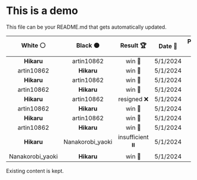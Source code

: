 # This is a demo

This file can be your README.md that gets automatically updated.

<!--START_SECTION:chessStats-->
<!-- Automatically generated with https://github.com/Balastrong/chess-stats-action -->

| White ⚪ | Black ⚫ | Result 🏆 | Date 📅 | Position 🗺️ |
|:---:|:---:|:---:|:---:|:---:|
| **Hikaru** | artin10862 | win 🥇 | 5/1/2024 | <a href="http://www.ee.unb.ca/cgi-bin/tervo/fen.pl?select=7k/p5q1/1pb2p2/2p1pQ1p/8/2P1B3/PR4PP/6K1 b - -">Link</a> |
| artin10862 | **Hikaru** | win 🥇 | 5/1/2024 | <a href="http://www.ee.unb.ca/cgi-bin/tervo/fen.pl?select=1r6/3b2k1/8/6p1/8/5P2/5PKP/8 w - -">Link</a> |
| **Hikaru** | artin10862 | win 🥇 | 5/1/2024 | <a href="http://www.ee.unb.ca/cgi-bin/tervo/fen.pl?select=4Q1k1/5pp1/5n2/2Np4/1PpP4/4PPK1/3B4/8 b - -">Link</a> |
| artin10862 | **Hikaru** | win 🥇 | 5/1/2024 | <a href="http://www.ee.unb.ca/cgi-bin/tervo/fen.pl?select=8/8/4kRp1/2p3P1/2P1K3/r6p/8/q7 b - -">Link</a> |
| **Hikaru** | artin10862 | resigned ❌ | 5/1/2024 | <a href="http://www.ee.unb.ca/cgi-bin/tervo/fen.pl?select=1R6/5p1k/6p1/1N2br2/p7/6r1/P1P1R3/7K b - -">Link</a> |
| artin10862 | **Hikaru** | win 🥇 | 5/1/2024 | <a href="http://www.ee.unb.ca/cgi-bin/tervo/fen.pl?select=3rN3/1p6/7k/p5p1/2P1bn2/PP2P1P1/5RBP/1R1r3K w - -">Link</a> |
| **Hikaru** | artin10862 | win 🥇 | 5/1/2024 | <a href="http://www.ee.unb.ca/cgi-bin/tervo/fen.pl?select=r1q1r3/2P3k1/2PP1b1p/2B3pP/p4p2/3Qn3/N4RP1/1R4K1 b - -">Link</a> |
| artin10862 | **Hikaru** | win 🥇 | 5/1/2024 | <a href="http://www.ee.unb.ca/cgi-bin/tervo/fen.pl?select=6k1/5pp1/7p/1p6/7P/3NNqn1/5P1K/3R4 w - -">Link</a> |
| **Hikaru** | Nanakorobi_yaoki | insufficient ⏸️ | 5/1/2024 | <a href="http://www.ee.unb.ca/cgi-bin/tervo/fen.pl?select=8/8/4Bk2/8/8/8/2K5/8 b - -">Link</a> |
| Nanakorobi_yaoki | **Hikaru** | win 🥇 | 5/1/2024 | <a href="http://www.ee.unb.ca/cgi-bin/tervo/fen.pl?select=r4rk1/4pnbp/p2p1np1/3b2NP/P2N1P2/2qB4/4Q1P1/R1B1K2R w KQ -">Link</a> |

<!--END_SECTION:chessStats-->

Existing content is kept.

